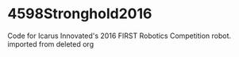 # 4598Stronghold2016
Code for Icarus Innovated's 2016 FIRST Robotics Competition robot.
imported from deleted org
